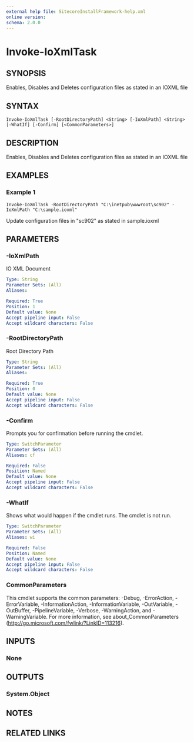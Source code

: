 ```yaml
---
external help file: SitecoreInstallFramework-help.xml
online version: 
schema: 2.0.0
---
```


# Invoke-IoXmlTask

## SYNOPSIS
Enables, Disables and Deletes configuration files as stated in an IOXML file

## SYNTAX

```
Invoke-IoXmlTask [-RootDirectoryPath] <String> [-IoXmlPath] <String> [-WhatIf] [-Confirm] [<CommonParameters>]
```

## DESCRIPTION
Enables, Disables and Deletes configuration files as stated in an IOXML file

## EXAMPLES

### Example 1
```
Invoke-IoXmlTask -RootDirectoryPath "C:\inetpub\wwwroot\sc902" -IoXmlPath "C:\sample.ioxml"
```

Update configuration files in "sc902" as stated in sample.ioxml

## PARAMETERS

### -IoXmlPath
IO XML Document

```yaml
Type: String
Parameter Sets: (All)
Aliases: 

Required: True
Position: 1
Default value: None
Accept pipeline input: False
Accept wildcard characters: False
```

### -RootDirectoryPath
Root Directory Path

```yaml
Type: String
Parameter Sets: (All)
Aliases: 

Required: True
Position: 0
Default value: None
Accept pipeline input: False
Accept wildcard characters: False
```

### -Confirm
Prompts you for confirmation before running the cmdlet.

```yaml
Type: SwitchParameter
Parameter Sets: (All)
Aliases: cf

Required: False
Position: Named
Default value: None
Accept pipeline input: False
Accept wildcard characters: False
```

### -WhatIf
Shows what would happen if the cmdlet runs.
The cmdlet is not run.

```yaml
Type: SwitchParameter
Parameter Sets: (All)
Aliases: wi

Required: False
Position: Named
Default value: None
Accept pipeline input: False
Accept wildcard characters: False
```

### CommonParameters
This cmdlet supports the common parameters: -Debug, -ErrorAction, -ErrorVariable, -InformationAction, -InformationVariable, -OutVariable, -OutBuffer, -PipelineVariable, -Verbose, -WarningAction, and -WarningVariable. For more information, see about_CommonParameters (http://go.microsoft.com/fwlink/?LinkID=113216).

## INPUTS

### None

## OUTPUTS

### System.Object

## NOTES

## RELATED LINKS

